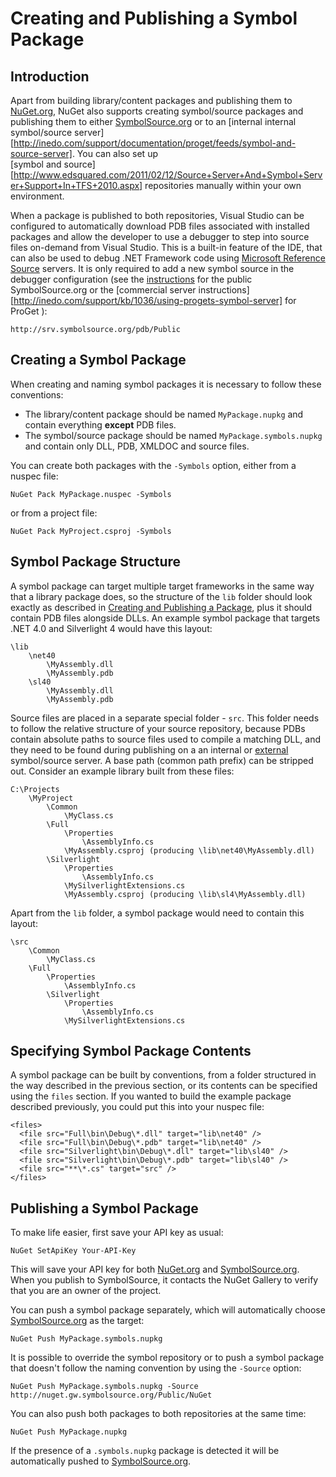 ﻿# Creating and Publishing a Symbol Package

## Introduction

Apart from building library/content packages and publishing them to [NuGet.org](http://nuget.org),
NuGet also supports creating symbol/source packages and publishing them to either [SymbolSource.org](http://symbolsource.org) 
or to an [internal internal symbol/source server][http://inedo.com/support/documentation/proget/feeds/symbol-and-source-server]. 
You can also set up  
[symbol and source][http://www.edsquared.com/2011/02/12/Source+Server+And+Symbol+Server+Support+In+TFS+2010.aspx] 
repositories manually within your own environment.  

When a package is published to both repositories, Visual Studio can be configured to automatically download 
PDB files associated with installed packages and allow the developer to use a debugger to step into source 
files on-demand from Visual Studio. This is a built-in feature of the IDE, that can also be used to debug 
.NET Framework code using [Microsoft Reference Source](http://referencesource.microsoft.com/) servers.
It is only required to add a new symbol source in the debugger configuration 
(see the [instructions](http://www.symbolsource.org/Public/Home/VisualStudio) for the public SymbolSource.org 
or the [commercial server instructions][http://inedo.com/support/kb/1036/using-progets-symbol-server] for ProGet
):

	http://srv.symbolsource.org/pdb/Public

## Creating a Symbol Package

When creating and naming symbol packages it is necessary to follow these conventions:

* The library/content package should be named `MyPackage.nupkg` and contain everything **except** PDB files.
* The symbol/source package should be named `MyPackage.symbols.nupkg` and contain only DLL, PDB, XMLDOC and 
source files.

You can create both packages with the `-Symbols` option, either from a nuspec file:

	NuGet Pack MyPackage.nuspec -Symbols

or from a project file:

	NuGet Pack MyProject.csproj -Symbols

## Symbol Package Structure

A symbol package can target multiple target frameworks in the same way that a library package does, so the 
structure of the `lib` folder should look exactly as described in [Creating and Publishing a Package](~/docs/creating-packages/Creating-and-Publishing-a-Package),
plus it should contain PDB files alongside DLLs. An example symbol package that targets .NET 4.0 and Silverlight 
4 would have this layout:
	
	\lib
		\net40
			\MyAssembly.dll
			\MyAssembly.pdb
		\sl40
			\MyAssembly.dll
			\MyAssembly.pdb

Source files are placed in a separate special folder - `src`. This folder needs to follow the relative structure 
of your source repository, because PDBs contain absolute paths to source files used to compile a matching DLL, and 
they need to be found during publishing on a an internal or [external](http://symbolsource.org) symbol/source server. 
A base path (common path prefix) can be stripped out. Consider an example library built from these files:

	C:\Projects
		\MyProject
			\Common
				\MyClass.cs
			\Full
				\Properties
					\AssemblyInfo.cs
				\MyAssembly.csproj (producing \lib\net40\MyAssembly.dll)
			\Silverlight
				\Properties
					\AssemblyInfo.cs
				\MySilverlightExtensions.cs
				\MyAssembly.csproj (producing \lib\sl4\MyAssembly.dll)

Apart from the `lib` folder, a symbol package would need to contain this layout:

	\src
		\Common
			\MyClass.cs
		\Full
			\Properties
				\AssemblyInfo.cs
			\Silverlight
				\Properties
					\AssemblyInfo.cs
				\MySilverlightExtensions.cs

## Specifying Symbol Package Contents

A symbol package can be built by conventions, from a folder structured in the way described in the previous section,
or its contents can be specified using the `files` section. If you wanted to build the example package described previously,
you could put this into your nuspec file:

    <files>
      <file src="Full\bin\Debug\*.dll" target="lib\net40" /> 
	  <file src="Full\bin\Debug\*.pdb" target="lib\net40" /> 
      <file src="Silverlight\bin\Debug\*.dll" target="lib\sl40" /> 
	  <file src="Silverlight\bin\Debug\*.pdb" target="lib\sl40" /> 
      <file src="**\*.cs" target="src" />
    </files>

## Publishing a Symbol Package

To make life easier, first save your API key as usual:

    NuGet SetApiKey Your-API-Key

This will save your API key for both [NuGet.org](http://nuget.org) and [SymbolSource.org](http://symbolsource.org). 
When you publish to SymbolSource, it contacts the NuGet Gallery to verify that you are an owner of the project.

You can push a symbol package separately, which will automatically choose [SymbolSource.org](http://symbolsource.org) as the target:

 	NuGet Push MyPackage.symbols.nupkg

It is possible to override the symbol repository or to push a symbol package that doesn't follow the naming convention 
by using the `-Source` option:

 	NuGet Push MyPackage.symbols.nupkg -Source http://nuget.gw.symbolsource.org/Public/NuGet

You can also push both packages to both repositories at the same time:

 	NuGet Push MyPackage.nupkg

If the presence of a `.symbols.nupkg` package is detected it will be automatically pushed to [SymbolSource.org](http://symbolsource.org).


